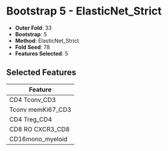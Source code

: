 # Bootstrap 5 - ElasticNet_Strict

- **Outer Fold**: 33
- **Bootstrap**: 5
- **Method**: ElasticNet_Strict
- **Fold Seed**: 78
- **Features Selected**: 5

## Selected Features

| Feature |
|---------|
| CD4 Tconv_CD3 |
| Tconv memKi67_CD3 |
| CD4 Treg_CD4 |
| CD8 RO CXCR3_CD8 |
| CD16mono_myeloid |
